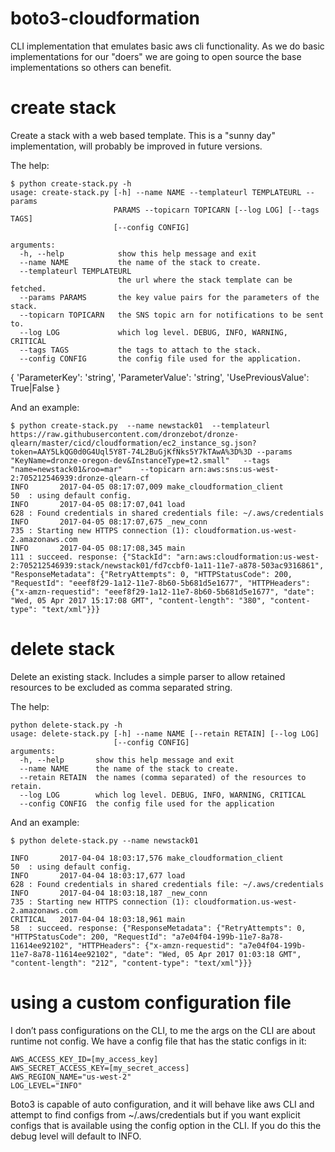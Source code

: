# boto3-cloudformation
CLI implementation that emulates basic aws cli functionality. As we do basic implementations for our "doers" we are going to open source the base implementations so others can benefit.

# create stack
Create a stack with a web based template. This is a "sunny day" implementation, will probably be improved in future versions.

The help:
```
$ python create-stack.py -h
usage: create-stack.py [-h] --name NAME --templateurl TEMPLATEURL --params
                       PARAMS --topicarn TOPICARN [--log LOG] [--tags TAGS]
                       [--config CONFIG]

arguments:
  -h, --help            show this help message and exit
  --name NAME           the name of the stack to create.
  --templateurl TEMPLATEURL
                        the url where the stack template can be fetched.
  --params PARAMS       the key value pairs for the parameters of the stack.
  --topicarn TOPICARN   the SNS topic arn for notifications to be sent to.
  --log LOG             which log level. DEBUG, INFO, WARNING, CRITICAL
  --tags TAGS           the tags to attach to the stack.
  --config CONFIG       the config file used for the application.
```

{
    'ParameterKey': 'string',
    'ParameterValue': 'string',
    'UsePreviousValue': True|False
}


And an example:

```
$ python create-stack.py  --name newstack01  --templateurl https://raw.githubusercontent.com/dronzebot/dronze-qlearn/master/cicd/cloudformation/ec2_instance_sg.json?token=AAY5LkQG0d0G4Uql5Y8T-74L2BuGjKfNks5Y7kTAwA%3D%3D --params "KeyName=dronze-oregon-dev&InstanceType=t2.small"   --tags "name=newstack01&roo=mar"    --topicarn arn:aws:sns:us-west-2:705212546939:dronze-qlearn-cf
INFO       2017-04-05 08:17:07,009 make_cloudformation_client           50  : using default config.
INFO       2017-04-05 08:17:07,041 load                                 628 : Found credentials in shared credentials file: ~/.aws/credentials
INFO       2017-04-05 08:17:07,675 _new_conn                            735 : Starting new HTTPS connection (1): cloudformation.us-west-2.amazonaws.com
INFO       2017-04-05 08:17:08,345 main                                 111 : succeed. response: {"StackId": "arn:aws:cloudformation:us-west-2:705212546939:stack/newstack01/fd7ccbf0-1a11-11e7-a878-503ac9316861", "ResponseMetadata": {"RetryAttempts": 0, "HTTPStatusCode": 200, "RequestId": "eeef8f29-1a12-11e7-8b60-5b681d5e1677", "HTTPHeaders": {"x-amzn-requestid": "eeef8f29-1a12-11e7-8b60-5b681d5e1677", "date": "Wed, 05 Apr 2017 15:17:08 GMT", "content-length": "380", "content-type": "text/xml"}}}
```

# delete stack
Delete an existing stack. Includes a simple parser to allow retained resources to be excluded as comma separated string.

The help:
```
python delete-stack.py -h
usage: delete-stack.py [-h] --name NAME [--retain RETAIN] [--log LOG]
                       [--config CONFIG]
arguments:
  -h, --help       show this help message and exit
  --name NAME      the name of the stack to create.
  --retain RETAIN  the names (comma separated) of the resources to retain.
  --log LOG        which log level. DEBUG, INFO, WARNING, CRITICAL
  --config CONFIG  the config file used for the application
```

And an example:

```
$ python delete-stack.py --name newstack01

INFO       2017-04-04 18:03:17,576 make_cloudformation_client           50  : using default config.
INFO       2017-04-04 18:03:17,677 load                                 628 : Found credentials in shared credentials file: ~/.aws/credentials
INFO       2017-04-04 18:03:18,187 _new_conn                            735 : Starting new HTTPS connection (1): cloudformation.us-west-2.amazonaws.com
CRITICAL   2017-04-04 18:03:18,961 main                                 58  : succeed. response: {"ResponseMetadata": {"RetryAttempts": 0, "HTTPStatusCode": 200, "RequestId": "a7e04f04-199b-11e7-8a78-11614ee92102", "HTTPHeaders": {"x-amzn-requestid": "a7e04f04-199b-11e7-8a78-11614ee92102", "date": "Wed, 05 Apr 2017 01:03:18 GMT", "content-length": "212", "content-type": "text/xml"}}}
```

# using a custom configuration file
I don’t pass configurations on the CLI, to me the args on the CLI are about runtime not config. We have a config file that has the static configs in it:

```
AWS_ACCESS_KEY_ID=[my_access_key]
AWS_SECRET_ACCESS_KEY=[my_secret_access]
AWS_REGION_NAME="us-west-2"
LOG_LEVEL="INFO"
```

Boto3 is capable of auto configuration, and it will behave like aws CLI and attempt to find configs from ~/.aws/credentials but if you want explicit configs that is available using the config option in the CLI. If you do this the debug level will default to INFO.
